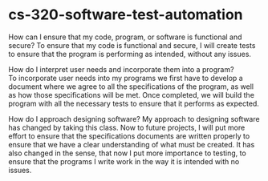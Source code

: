 # cs-320-software-test-automation

How can I ensure that my code, program, or software is functional and secure?
  To ensure that my code is functional and secure, I will create tests to ensure that the program is performing as intended, without any issues.

How do I interpret user needs and incorporate them into a program?  
  To incorporate user needs into my programs we first have to develop a document where we agree to all the specifications of the program, as well as how those specifications will be met. Once completed, we will build the program with all the necessary tests to ensure that it performs as expected. 

How do I approach designing software?
  My approach to designing software has changed by taking this class. Now to future projects, I will put more effort to ensure that the specifications documents are written properly to ensure that we have a clear understanding of what must be created. It has also changed in the sense, that now I put more importance to testing, to ensure that the programs I write work in the way it is intended with no issues. 
